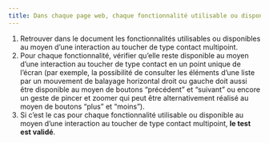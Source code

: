 ```yaml
---
title: Dans chaque page web, chaque fonctionnalité utilisable ou disponible suite à un contact multipoint est-elle également utilisable ou disponible suite à un contact en un point unique de l’écran (hors cas particuliers).
---
```


1. Retrouver dans le document les fonctionnalités utilisables ou disponibles au moyen d’une interaction au toucher de type contact multipoint.
2. Pour chaque fonctionnalité, vérifier qu’elle reste disponible au moyen d’une interaction au toucher de type contact en un point unique de l’écran (par exemple, la possibilité de consulter les éléments d’une liste par un mouvement de balayage horizontal droit ou gauche doit aussi être disponible au moyen de boutons “précédent” et “suivant” ou encore un geste de pincer et zoomer qui peut être alternativement réalisé au moyen de boutons “plus” et “moins”).
3. Si c’est le cas pour chaque fonctionnalité utilisable ou disponible au moyen d’une interaction au toucher de type contact multipoint, **le test est validé**.
